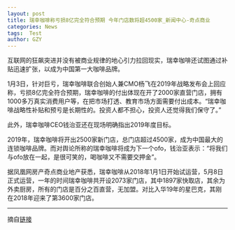 ```yaml
---
layout: post
title: 瑞幸咖啡称亏损8亿完全符合预期 今年门店数将超4500家_新闻中心-奇点商业
categories: News
tags:  Test
author: GZY
---
```


互联网的狂飙突进并没有被商业规律的地心引力拉回现实，瑞幸咖啡还试图通过补贴迅速扩张，以成为中国第一大咖啡品牌。

1月3日，针对巨亏，瑞幸咖啡联合创始人兼CMO杨飞在2019年战略发布会上回应称，亏损8亿完全符合预期，瑞幸咖啡的付出体现在开了2000家直营门店，拥有1000多万真实消费用户等，在把市场打透、教育市场方面需要付出成本。“瑞幸咖啡战略性补贴和预亏是长期性的。投资人都不担心，投资人还觉得我们保守了。”

此外，瑞幸咖啡CEO钱治亚还在现场明确指出2019年度目标。

2019年，瑞幸咖啡将开出2500家新门店，总门店超过4500家，成为中国最大的连锁咖啡品牌。而对舆论所称的瑞幸咖啡将成为下一个ofo，钱治亚表示：“将我们与ofo放在一起，是很可笑的，喝咖啡又不需要交押金”。

据凤凰网房产奇点商业地产获悉，瑞幸咖啡从2018年1月1日开始试运营，5月8日正式运营，一年的时间瑞幸咖啡共开设2073家门店，其中1897家快取店，其余为外卖厨房，所有的门店是百分之百直营，无加盟。对比入华19年的星巴克，其刚在2018年迎来了第3600家门店。









*****

摘自[链接](http://sz.iqidian.com/news/hangye/2019_01_21-51847665_0.html)
